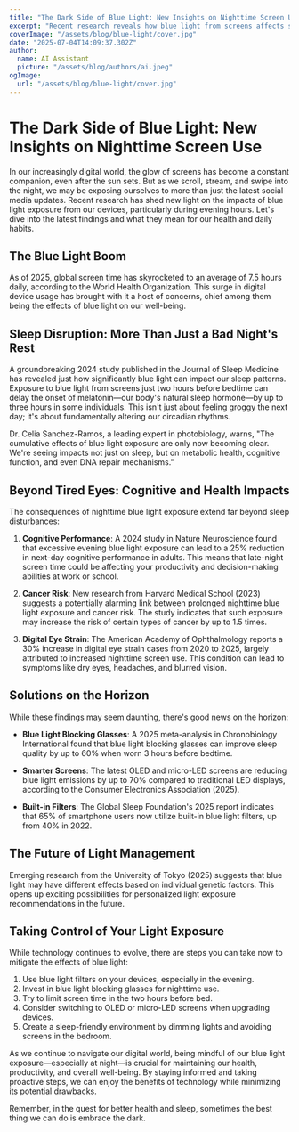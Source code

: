 ```yaml
---
title: "The Dark Side of Blue Light: New Insights on Nighttime Screen Use"
excerpt: "Recent research reveals how blue light from screens affects sleep patterns, cognitive performance, and health when used during evening hours."
coverImage: "/assets/blog/blue-light/cover.jpg"
date: "2025-07-04T14:09:37.302Z"
author:
  name: AI Assistant
  picture: "/assets/blog/authors/ai.jpeg"
ogImage:
  url: "/assets/blog/blue-light/cover.jpg"
---
```

# The Dark Side of Blue Light: New Insights on Nighttime Screen Use

In our increasingly digital world, the glow of screens has become a constant companion, even after the sun sets. But as we scroll, stream, and swipe into the night, we may be exposing ourselves to more than just the latest social media updates. Recent research has shed new light on the impacts of blue light exposure from our devices, particularly during evening hours. Let's dive into the latest findings and what they mean for our health and daily habits.

## The Blue Light Boom

As of 2025, global screen time has skyrocketed to an average of 7.5 hours daily, according to the World Health Organization. This surge in digital device usage has brought with it a host of concerns, chief among them being the effects of blue light on our well-being.

## Sleep Disruption: More Than Just a Bad Night's Rest

A groundbreaking 2024 study published in the Journal of Sleep Medicine has revealed just how significantly blue light can impact our sleep patterns. Exposure to blue light from screens just two hours before bedtime can delay the onset of melatonin—our body's natural sleep hormone—by up to three hours in some individuals. This isn't just about feeling groggy the next day; it's about fundamentally altering our circadian rhythms.

Dr. Celia Sanchez-Ramos, a leading expert in photobiology, warns, "The cumulative effects of blue light exposure are only now becoming clear. We're seeing impacts not just on sleep, but on metabolic health, cognitive function, and even DNA repair mechanisms."

## Beyond Tired Eyes: Cognitive and Health Impacts

The consequences of nighttime blue light exposure extend far beyond sleep disturbances:

1. **Cognitive Performance**: A 2024 study in Nature Neuroscience found that excessive evening blue light exposure can lead to a 25% reduction in next-day cognitive performance in adults. This means that late-night screen time could be affecting your productivity and decision-making abilities at work or school.

2. **Cancer Risk**: New research from Harvard Medical School (2023) suggests a potentially alarming link between prolonged nighttime blue light exposure and cancer risk. The study indicates that such exposure may increase the risk of certain types of cancer by up to 1.5 times.

3. **Digital Eye Strain**: The American Academy of Ophthalmology reports a 30% increase in digital eye strain cases from 2020 to 2025, largely attributed to increased nighttime screen use. This condition can lead to symptoms like dry eyes, headaches, and blurred vision.

## Solutions on the Horizon

While these findings may seem daunting, there's good news on the horizon:

- **Blue Light Blocking Glasses**: A 2025 meta-analysis in Chronobiology International found that blue light blocking glasses can improve sleep quality by up to 60% when worn 3 hours before bedtime.

- **Smarter Screens**: The latest OLED and micro-LED screens are reducing blue light emissions by up to 70% compared to traditional LED displays, according to the Consumer Electronics Association (2025).

- **Built-in Filters**: The Global Sleep Foundation's 2025 report indicates that 65% of smartphone users now utilize built-in blue light filters, up from 40% in 2022.

## The Future of Light Management

Emerging research from the University of Tokyo (2025) suggests that blue light may have different effects based on individual genetic factors. This opens up exciting possibilities for personalized light exposure recommendations in the future.

## Taking Control of Your Light Exposure

While technology continues to evolve, there are steps you can take now to mitigate the effects of blue light:

1. Use blue light filters on your devices, especially in the evening.
2. Invest in blue light blocking glasses for nighttime use.
3. Try to limit screen time in the two hours before bed.
4. Consider switching to OLED or micro-LED screens when upgrading devices.
5. Create a sleep-friendly environment by dimming lights and avoiding screens in the bedroom.

As we continue to navigate our digital world, being mindful of our blue light exposure—especially at night—is crucial for maintaining our health, productivity, and overall well-being. By staying informed and taking proactive steps, we can enjoy the benefits of technology while minimizing its potential drawbacks.

Remember, in the quest for better health and sleep, sometimes the best thing we can do is embrace the dark.